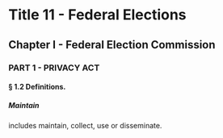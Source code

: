 
# Title 11 - Federal Elections
## Chapter I - Federal Election Commission
### PART 1 - PRIVACY ACT
#### § 1.2 Definitions.
##### Maintain

includes maintain, collect, use or disseminate.
